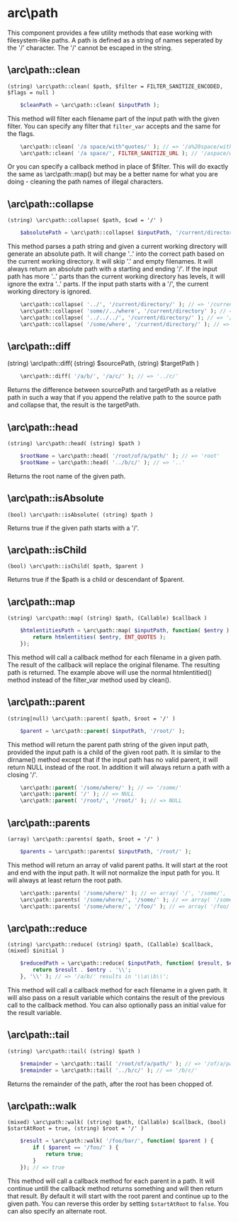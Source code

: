 # arc\path

This component provides a few utility methods that ease working with filesystem-like paths. A path is defined as a string of names seperated by the '/' character. The '/' cannot be escaped in the string.

## \arc\path::clean
    (string) \arc\path::clean( $path, $filter = FILTER_SANITIZE_ENCODED, $flags = null )

```php
    $cleanPath = \arc\path::clean( $inputPath );
```
This method will filter each filename part of the input path with the given filter. You can specify any filter that `filter_var` accepts and the same for the flags.

```php
    \arc\path::clean( '/a space/with"quotes/' ); // => '/a%20space/with%34quotes/'
    \arc\path::clean( '/a space/', FILTER_SANITIZE_URL ); // '/aspace/with"quotes/'
```
Or you can specify a callback method in place of $filter. This will do exactly the same as \arc\path::map() but may be a better name for what you are doing - cleaning the path names of illegal characters.

## \arc\path::collapse
    (string) \arc\path::collapse( $path, $cwd = '/' )

```php
    $absolutePath = \arc\path::collapse( $inputPath, '/current/directory/' );
```
This method parses a path string and given a current working directory will generate an absolute path. It will change '..' into the correct path based on the current working directory. It will skip '.' and empty filenames.
It will always return an absolute path with a starting and ending '/'. If the input path has more '..' parts than the current working directory has levels, it will ignore the extra '..' parts. If the input path starts with a '/', the current working directory is ignored.

```php
    \arc\path::collapse( '../', '/current/directory/' ); // => '/current/'
    \arc\path::collapse( 'some//../where', '/current/directory' ); // => '/current/directory/where/'
    \arc\path::collapse( '../../../', '/current/directory/' ); // => '/'
    \arc\path::collapse( '/some/where', '/current/directory/' ); // => '/some/where/'
```
## \arc\path::diff
   (string) \arc\path::diff( (string) $sourcePath, (string) $targetPath )

```php
    \arc\path::diff( '/a/b/', '/a/c/' ); // => '../c/'
```
Returns the difference between sourcePath and targetPath as a relative path in such a way that if you append the relative path to the source path and collapse that, the result is the targetPath.

## \arc\path::head
    (string) \arc\path::head( (string) $path )

```php
    $rootName = \arc\path::head( '/root/of/a/path/' ); // => 'root'
    $rootName = \arc\path::head( '../b/c/' ); // => '..'
```
Returns the root name of the given path.

## \arc\path::isAbsolute
    (bool) \arc\path::isAbsolute( (string) $path )

Returns true if the given path starts with a '/'.

## \arc\path::isChild
    (bool) \arc\path::isChild( $path, $parent )

Returns true if the $path is a child or descendant of $parent.

## \arc\path::map
    (string) \arc\path::map( (string) $path, (Callable) $callback )

```php
    $htmlentitiesPath = \arc\path::map( $inputPath, function( $entry ) {
        return htmlentities( $entry, ENT_QUOTES );
    });
```

This method will call a callback method for each filename in a given path. The result of the callback will replace the original filename. The resulting path is returned.
The example above will use the normal htmlentitied() method instead of the filter_var method used by clean().

## \arc\path::parent
    (string|null) \arc\path::parent( $path, $root = '/' )

```php
    $parent = \arc\path::parent( $inputPath, '/root/' );
```

This method will return the parent path string of the given input path, provided the input path is a child of the given root path. It is similar to the dirname() method except that if the input path has no valid parent, it will return NULL instead of the root. In addition it will always return a path with a closing '/'.

```php
    \arc\path::parent( '/some/where/' ); // => '/some/'
    \arc\path::parent( '/' ); // => NULL
    \arc\path::parent( '/root/', '/root/' ); // => NULL
```
## \arc\path::parents
    (array) \arc\path::parents( $path, $root = '/' )

```php
    $parents = \arc\path::parents( $inputPath, '/root/' );
```

This method will return an array of valid parent paths. It will start at the root and end with the input path. It will not normalize the input path for you. It will always at least return the root path.

```php
    \arc\path::parents( '/some/where/' ); // => array( '/', '/some/', '/some/where/' )
    \arc\path::parents( '/some/where/', '/some/' ); // => array( '/some/', '/some/where/' )
    \arc\path::parents( '/some/where/', '/foo/' ); // => array( '/foo/' )
```

## \arc\path::reduce
    (string) \arc\path::reduce( (string) $path, (Callable) $callback, (mixed) $initial )

```php
    $reducedPath = \arc\path::reduce( $inputPath, function( $result, $entry ) {
        return $result . $entry . '\\';
    }, '\\' ); // => '/a/b/' results in '\\a\\b\\';
```

This method will call a callback method for each filename in a given path. It will also pass on a result variable which contains the result of the previous call to the callback method. You can also optionally pass an initial value for the result variable.

## \arc\path::tail
    (string) \arc\path::tail( (string) $path )

```php
    $remainder = \arc\path::tail( '/root/of/a/path/' ); // => '/of/a/path/'
    $remainder = \arc\path::tail( '../b/c/' ); // => '/b/c/'
```

Returns the remainder of the path, after the root has been chopped of.

## \arc\path::walk
    (mixed) \arc\path::walk( (string) $path, (Callable) $callback, (bool) $startAtRoot = true, (string) $root = '/' )

```php
    $result = \arc\path::walk( '/foo/bar/', function( $parent ) {
        if ( $parent == '/foo/' ) {
            return true;
        }
    }); // => true
```

This method will call a callback method for each parent in a path. It will continue untill the callback method returns something and will then return that result. By default it will start with the root parent and continue up to the given path. You can reverse this order by setting `$startAtRoot` to `false`. You can also specify an alternate root.
